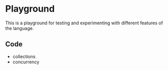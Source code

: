 # Playground

This is a playground for testing and experimenting with different features of the language.

## Code

- collections
- concurrency

